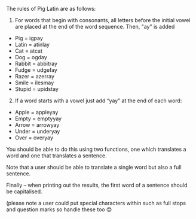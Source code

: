 The rules of Pig Latin are as follows:
1.	For words that begin with consonants, all letters before the initial vowel are placed at the end of the word sequence. Then, "ay" is added
-	Pig =  igpay
-	Latin = atinlay
-	Cat = atcat
-	Dog = ogday
-	Rabbit = abbitray
-	Fudge = udgefay
-	Razer = azerray
-	Smile = ilesmay
-	Stupid = upidstay
2.	If a word starts with a vowel just add “yay” at the end of each word:
-	Apple = appleyay
-	Empty = emptyyay
-	Arrow = arrowyay
-	Under = underyay
-	Over = overyay

You should be able to do this using two functions, one which translates a word and one that translates a sentence.

Note that a user should be able to translate a single word but also a full sentence. 

Finally – when printing out the results, the first word of a sentence should be capitalised.

(please note a user could put special characters within such as full stops and question marks so handle these too 😊
